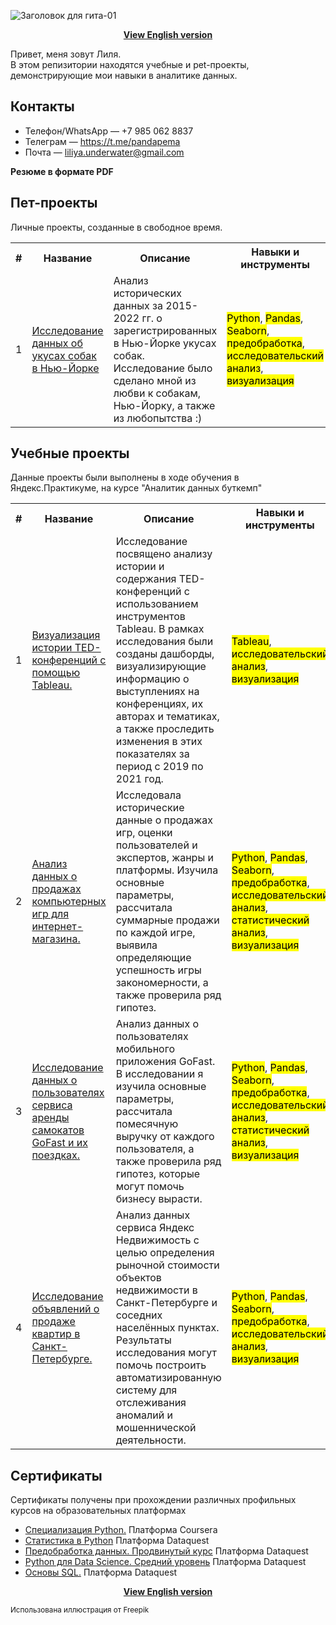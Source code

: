 ![Заголовок для гита-01](https://github.com/user-attachments/assets/a60828d7-42f3-42be-9f1c-88c8af671ded)

<p align="center"><a href="https://github.com/lily-pogodina/Data-Analyst-Portfolio-En"><b>View English version</b></a></p>

Привет, меня зовут Лиля.\
В этом репизитории находятся учебные и pet-проекты, демонстрирующие мои навыки в аналитике данных.
## Контакты

* Телефон/WhatsApp — +7 985 062 8837
* Телеграм — https://t.me/pandapema
* Почта — liliya.underwater@gmail.com

**Резюме в формате PDF**

## Пет-проекты

 Личные проекты, созданные в свободное время.
 
<table>
  <tr>
    <th>#</th>
    <th>Название</th>
    <th>Описание</th>
    <th>Навыки и инструменты</th>
  </tr>
  <tr>
    <td>1</td>
    <td><a href="https://github.com/lily-pogodina/Data-Analyst-Portfolio-Ru/tree/main/Dog_bites_analysys_ru">Исследование данных об укусах собак в Нью-Йорке</a></td>
    <td>Анализ исторических данных за 2015-2022 гг. о зарегистрированных в Нью-Йорке укусах собак. Исследование было сделано мной из любви к собакам, Нью-Йорку, а также из любопытства :)</td>
    <td> <mark>Python</mark>, <mark>Pandas</mark>, <mark>Seaborn</mark>, <mark>предобработка</mark>, <mark>исследовательский анализ</mark>, <mark>визуализация</mark></td>
  </tr>
</table>

## Учебные проекты

Данные проекты были выполнены в ходе обучения в Яндекс.Практикуме, на курсе "Аналитик данных буткемп"

<table>
  <tr>
    <th>#</th>
    <th>Название</th>
    <th>Описание</th>
    <th>Навыки и инструменты</th>
  </tr>


   <tr>
    <td>1</td>
    <td><a href="https://github.com/lily-pogodina/Data-Analyst-Portfolio-Ru/tree/main/TED_talks_study_ru">Визуализация истории TED-конференций с помощью Tableau.</a></td>
    <td>
     Исследование посвящено анализу истории и содержания TED-конференций с использованием инструментов Tableau. В рамках исследования были созданы дашборды, визуализирующие информацию о выступлениях на конференциях, их авторах и тематиках, а также проследить изменения в этих показателях за период с 2019 по 2021 год.
    </td>
    <td><mark>Tableau</mark>, <mark>исследовательский анализ</mark>, <mark>визуализация</mark></td>
  </tr>


   <tr>
    <td>2</td>
    <td><a href="https://github.com/lily-pogodina/Data-Analyst-Portfolio-Ru/tree/main/Video_game_sales_study_ru">Анализ данных о продажах компьютерных игр для  интернет-магазина.</a></td>
    <td>
     Исследовала исторические данные о продажах игр, оценки пользователей и экспертов, жанры и платформы.
 Изучила основные параметры, рассчитала суммарные продажи по каждой игре, выявила определяющие успешность игры закономерности, а также проверила ряд гипотез.
    </td>
    <td><mark>Python</mark>, <mark>Pandas</mark>, <mark>Seaborn</mark>, <mark>предобработка</mark>, <mark>исследовательский анализ</mark>, <mark>статистический анализ</mark>, <mark>визуализация</mark></td>

  </tr>


   <tr>
    <td>3</td>
    <td><a href="https://github.com/lily-pogodina/Data-Analyst-Portfolio-Ru/tree/main/Scooter_Rental_Service_ru">Исследование данных о пользователях сервиса аренды самокатов GoFast и их поездках.</a></td>
    <td>Анализ данных о пользователях мобильного приложения GoFast. В исследовании я изучила основные параметры, рассчитала помесячную выручку от каждого пользователя, а также проверила ряд гипотез, которые могут помочь бизнесу вырасти.</td>
    <td><mark>Python</mark>, <mark>Pandas</mark>, <mark>Seaborn</mark>, <mark>предобработка</mark>, <mark>исследовательский анализ</mark>, <mark>статистический анализ</mark>, <mark>визуализация</mark></td>
  </tr>
 
  <tr>
    <td>4</td>
    <td><a href="https://github.com/lily-pogodina/Data-Analyst-Portfolio-Ru/tree/main/Real_estate_listings_in_st.Petersburg_sudy_ru">Исследование объявлений о продаже квартир в Санкт-Петербурге.</a></td>
    <td>Анализ данных сервиса Яндекс Недвижимость с целью определения рыночной стоимости объектов недвижимости в Санкт-Петербурге и соседних населённых пунктах. Результаты исследования могут помочь построить автоматизированную систему для отслеживания аномалий и мошеннической деятельности. </td>
    <td><mark>Python</mark>, <mark>Pandas</mark>, <mark>Seaborn</mark>, <mark>предобработка</mark>, <mark>исследовательский анализ</mark>, <mark>визуализация</mark></td>
  </tr>
  
</table>

## Сертификаты

Сертификаты получены при прохождении различных профильных курсов на образовательных платформах
* [Специализация Python.](https://github.com/lily-pogodina/Certificates/blob/main/Python_specialization.pdf) Платформа Coursera
* [Cтатистика в Python](https://github.com/lily-pogodina/Certificates/blob/main/Liliya-Pogodina--Intermediate-Statistics-in-Python.pdf) Платформа Dataquest
* [Предобработка данных. Продвинутый курс](https://github.com/lily-pogodina/Certificates/blob/main/liliya-pogodina-python-data-cleaning-advanced.pdf) Платформа Dataquest
* [Python для Data Science. Средний уровень](https://github.com/lily-pogodina/Certificates/blob/main/liliya-pogodina-python-for-data-science-intermediate.pdf) Платформа Dataquest
* [Основы SQL.](https://github.com/lily-pogodina/Certificates/blob/main/liliya-pogodina-sql-fundamentals.pdf) Платформа Dataquest


<p align="center"><a href="https://github.com/lily-pogodina/Data-Analyst-Portfolio-En"><b>View English version</b></a></p>

<sup>Использована иллюстрация от Freepik</sup>










